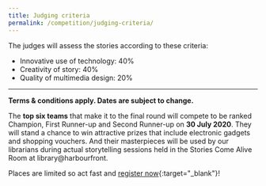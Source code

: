 ```yaml
---
title: Judging criteria
permalink: /competition/judging-criteria/
---
```


The judges will assess the stories according to these criteria:

- Innovative use of technology: 40% 
- Creativity of story: 40%
- Quality of multimedia design: 20%

<hr/>

**Terms & conditions apply. Dates are subject to change.**

The **top six teams** that make it to the final round will compete to be ranked Champion, First Runner-up and Second Runner-up on **30 July 2020**. They will stand a chance to win attractive prizes that include electronic gadgets and shopping vouchers. And their masterpieces will be used by our librarians during actual storytelling sessions held in the Stories Come Alive Room at library@harbourfront. 

Places are limited so act fast and [register now](#){:target="_blank"}! 